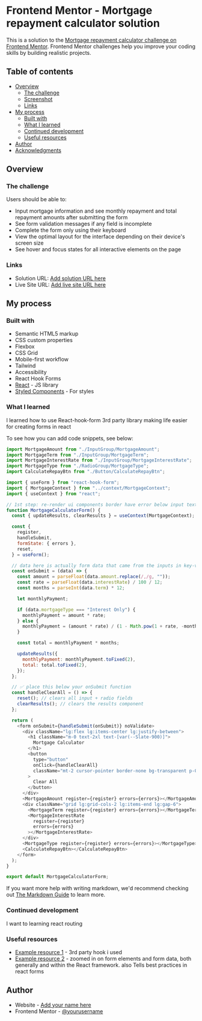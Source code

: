 # Frontend Mentor - Mortgage repayment calculator solution

This is a solution to the [Mortgage repayment calculator challenge on Frontend Mentor](https://www.frontendmentor.io/challenges/mortgage-repayment-calculator-Galx1LXK73). Frontend Mentor challenges help you improve your coding skills by building realistic projects.

## Table of contents

- [Overview](#overview)
  - [The challenge](#the-challenge)
  - [Screenshot](#screenshot)
  - [Links](#links)
- [My process](#my-process)
  - [Built with](#built-with)
  - [What I learned](#what-i-learned)
  - [Continued development](#continued-development)
  - [Useful resources](#useful-resources)
- [Author](#author)
- [Acknowledgments](#acknowledgments)

## Overview

### The challenge

Users should be able to:

- Input mortgage information and see monthly repayment and total repayment amounts after submitting the form
- See form validation messages if any field is incomplete
- Complete the form only using their keyboard
- View the optimal layout for the interface depending on their device's screen size
- See hover and focus states for all interactive elements on the page

### Links

- Solution URL: [Add solution URL here](https://github.com/PastaSus/mortgage-repayment-calculator-main)
- Live Site URL: [Add live site URL here](hhttps://mortgage-repayment-calculator-ac.vercel.app/)

## My process

### Built with

- Semantic HTML5 markup
- CSS custom properties
- Flexbox
- CSS Grid
- Mobile-first workflow
- Tailwind
- Accessibility
- React Hook Forms
- [React](https://reactjs.org/) - JS library
- [Styled Components](https://styled-components.com/) - For styles

### What I learned

I learned how to use React-hook-form 3rd party library making life easier for creating forms in react

To see how you can add code snippets, see below:

```js
import MortgageAmount from "./InputGroup/MortgageAmount";
import MortgageTerm from "./InputGroup/MortgageTerm";
import MortgageInterestRate from "./InputGroup/MortgageInterestRate";
import MortgageType from "./RadioGroup/MortgageType";
import CalculateRepayBtn from "./Button/CalculateRepayBtn";

import { useForm } from "react-hook-form";
import { MortgageContext } from "../context/MortgageContext";
import { useContext } from "react";

// 1st step: re-render ui components border have error below input textboxes / radio(radio border still the same but we shall) in red color
function MortgageCalculatorForm() {
  const { updateResults, clearResults } = useContext(MortgageContext);

  const {
    register,
    handleSubmit,
    formState: { errors },
    reset,
  } = useForm();

  // data here is actually form data that came from the inputs in key-value pairs!(registered name - value)
  const onSubmit = (data) => {
    const amount = parseFloat(data.amount.replace(/,/g, ""));
    const rate = parseFloat(data.interestRate) / 100 / 12;
    const months = parseInt(data.term) * 12;

    let monthlyPayment;

    if (data.mortgageType === "Interest Only") {
      monthlyPayment = amount * rate;
    } else {
      monthlyPayment = (amount * rate) / (1 - Math.pow(1 + rate, -months));
    }

    const total = monthlyPayment * months;

    updateResults({
      monthlyPayment: monthlyPayment.toFixed(2),
      total: total.toFixed(2),
    });
  };

  // ✅ place this below your onSubmit function
  const handleClearAll = () => {
    reset(); // clears all input + radio fields
    clearResults(); // clears the results component
  };

  return (
    <form onSubmit={handleSubmit(onSubmit)} noValidate>
      <div className="lg:flex lg:items-center lg:justify-between">
        <h1 className="m-0 text-2xl text-[var(--Slate-900)]">
          Mortgage Calculator
        </h1>
        <button
          type="button"
          onClick={handleClearAll}
          className="mt-2 cursor-pointer border-none bg-transparent p-0 text-[var(--Slate-700)] underline hover:text-[var(--Slate-900)] lg:mt-0"
        >
          Clear All
        </button>
      </div>
      <MortgageAmount register={register} errors={errors}></MortgageAmount>
      <div className="grid lg:grid-cols-2 lg:items-end lg:gap-6">
        <MortgageTerm register={register} errors={errors}></MortgageTerm>
        <MortgageInterestRate
          register={register}
          errors={errors}
        ></MortgageInterestRate>
      </div>
      <MortgageType register={register} errors={errors}></MortgageType>
      <CalculateRepayBtn></CalculateRepayBtn>
    </form>
  );
}

export default MortgageCalculatorForm;
```

If you want more help with writing markdown, we'd recommend checking out [The Markdown Guide](https://www.markdownguide.org/) to learn more.

### Continued development

I want to learning react routing

### Useful resources

- [Example resource 1](https://react-hook-form.com) - 3rd party hook i used
- [Example resource 2](https://codewithpawan.medium.com/form-validation-in-react-a-comprehensive-guide-with-examples-c12e1c8671f2) - zoomed in on form elements and form data, both generally and within the React framework. also Tells best practices in react forms

## Author

- Website - [Add your name here](https://aaron-cerezo-portfolio.vercel.app/)
- Frontend Mentor - [@yourusername](https://www.frontendmentor.io/profile/PastaSus)
